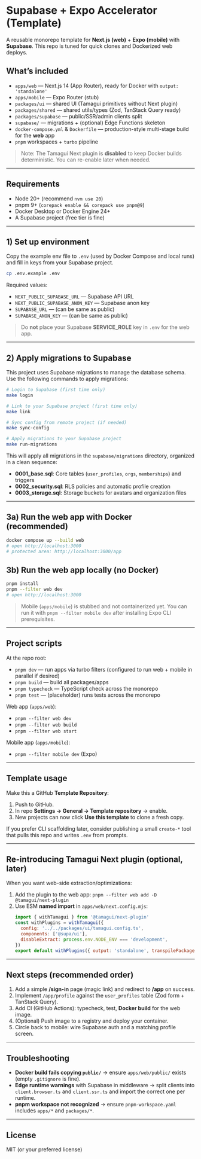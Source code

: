 # Supabase + Expo Accelerator (Template)

A reusable monorepo template for **Next.js (web)** + **Expo (mobile)** with **Supabase**.
This repo is tuned for quick clones and Dockerized web deploys.

## What’s included
- `apps/web` — Next.js 14 (App Router), ready for Docker with `output: 'standalone'`
- `apps/mobile` — Expo Router (stub)
- `packages/ui` — shared UI (Tamagui primitives without Next plugin)
- `packages/shared` — shared utils/types (Zod, TanStack Query ready)
- `packages/supabase` — public/SSR/admin clients split
- `supabase/` — migrations + (optional) Edge Functions skeleton
- `docker-compose.yml` & `Dockerfile` — production-style multi-stage build for the **web** app
- `pnpm` workspaces + `turbo` pipeline

> Note: The Tamagui Next plugin is **disabled** to keep Docker builds deterministic. You can re-enable later when needed.

---

## Requirements
- Node 20+ (recommend `nvm use 20`)
- pnpm 9+ (`corepack enable && corepack use pnpm@9`)
- Docker Desktop or Docker Engine 24+
- A Supabase project (free tier is fine)

---

## 1) Set up environment
Copy the example env file to `.env` (used by Docker Compose and local runs) and fill in keys from your Supabase project.

```bash
cp .env.example .env
```

Required values:
- `NEXT_PUBLIC_SUPABASE_URL` — Supabase API URL
- `NEXT_PUBLIC_SUPABASE_ANON_KEY` — Supabase anon key
- `SUPABASE_URL` — (can be same as public)
- `SUPABASE_ANON_KEY` — (can be same as public)

> Do **not** place your Supabase **SERVICE_ROLE** key in `.env` for the web app.

---

## 2) Apply migrations to Supabase

This project uses Supabase migrations to manage the database schema. Use the following commands to apply migrations:

```bash
# Login to Supabase (first time only)
make login

# Link to your Supabase project (first time only)
make link

# Sync config from remote project (if needed)
make sync-config

# Apply migrations to your Supabase project
make run-migrations
```

This will apply all migrations in the `supabase/migrations` directory, organized in a clean sequence:
- **0001_base.sql**: Core tables (`user_profiles`, `orgs`, `memberships`) and triggers
- **0002_security.sql**: RLS policies and automatic profile creation
- **0003_storage.sql**: Storage buckets for avatars and organization files

---

## 3a) Run the web app with Docker (recommended)
```bash
docker compose up --build web
# open http://localhost:3000
# protected area: http://localhost:3000/app
```

## 3b) Run the web app locally (no Docker)
```bash
pnpm install
pnpm --filter web dev
# open http://localhost:3000
```

> Mobile (`apps/mobile`) is stubbed and not containerized yet. You can run it with `pnpm --filter mobile dev` after installing Expo CLI prerequisites.

---

## Project scripts
At the repo root:
- `pnpm dev` — run apps via turbo filters (configured to run web + mobile in parallel if desired)
- `pnpm build` — build all packages/apps
- `pnpm typecheck` — TypeScript check across the monorepo
- `pnpm test` — (placeholder) runs tests across the monorepo

Web app (`apps/web`):
- `pnpm --filter web dev`
- `pnpm --filter web build`
- `pnpm --filter web start`

Mobile app (`apps/mobile`):
- `pnpm --filter mobile dev` (Expo)

---

## Template usage
Make this a GitHub **Template Repository**:
1. Push to GitHub.
2. In repo **Settings → General → Template repository** → enable.
3. New projects can now click **Use this template** to clone a fresh copy.

If you prefer CLI scaffolding later, consider publishing a small `create-*` tool that pulls this repo and writes `.env` from prompts.

---

## Re-introducing Tamagui Next plugin (optional, later)
When you want web-side extraction/optimizations:
1. Add the plugin to the web app: `pnpm --filter web add -D @tamagui/next-plugin`
2. Use ESM **named import** in `apps/web/next.config.mjs`:
   ```js
   import { withTamagui } from '@tamagui/next-plugin'
   const withPlugins = withTamagui({
     config: '../../packages/ui/tamagui.config.ts',
     components: ['@supa/ui'],
     disableExtract: process.env.NODE_ENV === 'development',
   })
   export default withPlugins({ output: 'standalone', transpilePackages: ['react-native-web','tamagui','@tamagui/*','@supa/ui','@supa/shared','@supa/supabase'] })
   ```

---

## Next steps (recommended order)
1. Add a simple **/sign-in** page (magic link) and redirect to **/app** on success.
2. Implement `/app/profile` against the `user_profiles` table (Zod form + TanStack Query).
3. Add CI (GitHub Actions): typecheck, test, **Docker build** for the web image.
4. (Optional) Push image to a registry and deploy your container.
5. Circle back to mobile: wire Supabase auth and a matching profile screen.

---

## Troubleshooting
- **Docker build fails copying `public/`** → ensure `apps/web/public/` exists (empty `.gitignore` is fine).
- **Edge runtime warnings** with Supabase in middleware → split clients into `client.browser.ts` and `client.ssr.ts` and import the correct one per runtime.
- **pnpm workspace not recognized** → ensure `pnpm-workspace.yaml` includes `apps/*` and `packages/*`.

---

## License
MIT (or your preferred license)
